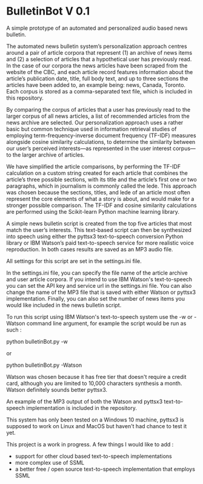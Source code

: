 # BulletinBot V 0.1

A simple prototype of an automated and personalized audio based news bulletin.

The automated news bulletin system’s personalization approach centres around a pair of article corpora that represent (1) an archive of news items and (2) a selection of articles that a hypothetical user has previously read. In the case of our corpora the news articles have been scraped from the website of the CBC, and each article record features information about the article’s publication date, title, full body text, and up to three sections the articles have been added to, an example being: news, Canada, Toronto. Each corpus is stored as a comma-separated text file, which is included in this repository.

By comparing the corpus of articles that a user has previously read to the larger corpus of all news articles, a list of recommended articles from the news archive are selected. Our personalization approach uses a rather basic but common technique used in information retrieval studies of employing term-frequency-inverse document frequency (TF-IDF) measures alongside cosine similarity calculations, to determine the similarity between our user’s perceived interests—as represented in the user interest corpus—to the larger archive of articles.

We have simplified the article comparisons, by performing the TF-IDF calculation on a custom string created for each article that combines the article’s three possible sections, with its title and the article’s first one or two paragraphs, which in journalism is commonly called the lede. This approach was chosen because the sections, titles, and lede of an article most often represent the core elements of what a story is about, and would make for a stronger possible comparison. The TF-IDF and cosine similarity calculations are performed using the Scikit-learn Python machine learning library.

A simple news bulletin script is created from the top five articles that most match the user’s interests. This text-based script can then be synthesized into speech using either the pyttsx3 text-to-speech conversion Python library or IBM Watson’s paid text-to-speech service for more realistic voice reproduction. In both cases results are saved as an MP3 audio file.

All settings for this script are set in the settings.ini file.

In the settings.ini file, you can specify the file name of the article archive and user article corpora. If you intend to use IBM Watson's text-to-speech you can set the API key and service url in the settings.ini file. You can also change the name of the MP3 file that is saved with either Watson or pyttsx3 implementation. Finally, you can also set the number of news items you would like included in the news bulletin script.

To run this script using IBM Watson's text-to-speech system use the -w or -Watson command line argument, for example the script would be run as such :

python bulletinBot.py -w

or

python bulletinBot.py -Watson

Watson was chosen because it has free tier that doesn't require a credit card, although you are limited to 10,000 characters synthesis a month. Watson definitely sounds better pyttsx3.

An example of the MP3 output of both the Watson and pyttsx3 text-to-speech implementation is included in the repository.

This system has only been tested on a Windows 10 machine, pyttsx3 is supposed to work on Linux and MacOS but haven't had chance to test it yet.

This project is a work in progress. A few things I would like to add :
- support for other cloud based text-to-speech implementations
- more complex use of SSML
- a better free / open source text-to-speech implementation that employs SSML
